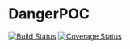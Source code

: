 # DangerPOC

[![Build Status](https://travis-ci.org/lucabelezal/DangerPOC.svg?branch=master)](https://travis-ci.org/lucabelezal/DangerPOC)
[![Coverage Status](https://coveralls.io/repos/github/lucabelezal/DangerPOC/badge.svg?branch=master)](https://coveralls.io/github/lucabelezal/DangerPOC?branch=master)
